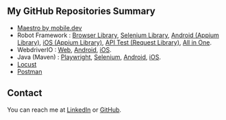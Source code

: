 ## My GitHub Repositories Summary
- [Maestro by mobile.dev](https://github.com/ahmadazerichandrabhuana/maestroandroidios)
- Robot Framework : [Browser Library](https://github.com/ahmadazerichandrabhuana/robotframeworkbrowser), [Selenium Library](https://github.com/ahmadazerichandrabhuana/robotframeworkselenium), [Android (Appium Library)](https://github.com/ahmadazerichandrabhuana/robotframeworkandroid), [iOS (Appium Library)](https://github.com/ahmadazerichandrabhuana/robotframeworkios), [API Test (Request Library)](https://github.com/ahmadazerichandrabhuana/robotframeworkapi), [All in One](https://github.com/ahmadazerichandrabhuana/robotframeworkonering).
- WebdriverIO : [Web](https://github.com/ahmadazerichandrabhuana/wdioweb), [Android](https://github.com/ahmadazerichandrabhuana/wdioandroid), [iOS](https://github.com/ahmadazerichandrabhuana/wdioios).
- Java (Maven) : [Playwright](https://github.com/ahmadazerichandrabhuana/javamavenplaywright), [Selenium](https://github.com/ahmadazerichandrabhuana/javamavenselenium), [Android](https://github.com/ahmadazerichandrabhuana/javamavenandroid), [iOS](https://github.com/ahmadazerichandrabhuana/javamavenios).
- [Locust](https://github.com/ahmadazerichandrabhuana/locusttest)
- [Postman](https://github.com/ahmadazerichandrabhuana/postmanapitest)

## Contact
You can reach me at [LinkedIn]([https://www.linkedin.com/username](https://www.linkedin.com/in/ahmad-azeri-chandra-bhuana-97982a77)) or [GitHub]([https://github.com/username](https://github.com/ahmadazerichandrabhuana)).

